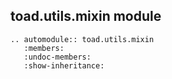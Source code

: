 ## toad.utils.mixin module

```eval_rst
.. automodule:: toad.utils.mixin
   :members:
   :undoc-members:
   :show-inheritance:
```